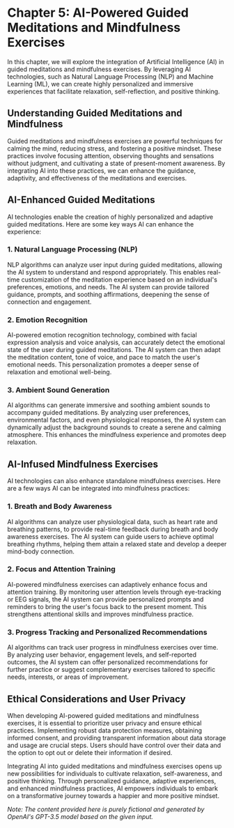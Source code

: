 Chapter 5: AI-Powered Guided Meditations and Mindfulness Exercises
==================================================================

In this chapter, we will explore the integration of Artificial Intelligence (AI) in guided meditations and mindfulness exercises. By leveraging AI technologies, such as Natural Language Processing (NLP) and Machine Learning (ML), we can create highly personalized and immersive experiences that facilitate relaxation, self-reflection, and positive thinking.

Understanding Guided Meditations and Mindfulness
------------------------------------------------

Guided meditations and mindfulness exercises are powerful techniques for calming the mind, reducing stress, and fostering a positive mindset. These practices involve focusing attention, observing thoughts and sensations without judgment, and cultivating a state of present-moment awareness. By integrating AI into these practices, we can enhance the guidance, adaptivity, and effectiveness of the meditations and exercises.

AI-Enhanced Guided Meditations
------------------------------

AI technologies enable the creation of highly personalized and adaptive guided meditations. Here are some key ways AI can enhance the experience:

### 1. Natural Language Processing (NLP)

NLP algorithms can analyze user input during guided meditations, allowing the AI system to understand and respond appropriately. This enables real-time customization of the meditation experience based on an individual's preferences, emotions, and needs. The AI system can provide tailored guidance, prompts, and soothing affirmations, deepening the sense of connection and engagement.

### 2. Emotion Recognition

AI-powered emotion recognition technology, combined with facial expression analysis and voice analysis, can accurately detect the emotional state of the user during guided meditations. The AI system can then adapt the meditation content, tone of voice, and pace to match the user's emotional needs. This personalization promotes a deeper sense of relaxation and emotional well-being.

### 3. Ambient Sound Generation

AI algorithms can generate immersive and soothing ambient sounds to accompany guided meditations. By analyzing user preferences, environmental factors, and even physiological responses, the AI system can dynamically adjust the background sounds to create a serene and calming atmosphere. This enhances the mindfulness experience and promotes deep relaxation.

AI-Infused Mindfulness Exercises
--------------------------------

AI technologies can also enhance standalone mindfulness exercises. Here are a few ways AI can be integrated into mindfulness practices:

### 1. Breath and Body Awareness

AI algorithms can analyze user physiological data, such as heart rate and breathing patterns, to provide real-time feedback during breath and body awareness exercises. The AI system can guide users to achieve optimal breathing rhythms, helping them attain a relaxed state and develop a deeper mind-body connection.

### 2. Focus and Attention Training

AI-powered mindfulness exercises can adaptively enhance focus and attention training. By monitoring user attention levels through eye-tracking or EEG signals, the AI system can provide personalized prompts and reminders to bring the user's focus back to the present moment. This strengthens attentional skills and improves mindfulness practice.

### 3. Progress Tracking and Personalized Recommendations

AI algorithms can track user progress in mindfulness exercises over time. By analyzing user behavior, engagement levels, and self-reported outcomes, the AI system can offer personalized recommendations for further practice or suggest complementary exercises tailored to specific needs, interests, or areas of improvement.

Ethical Considerations and User Privacy
---------------------------------------

When developing AI-powered guided meditations and mindfulness exercises, it is essential to prioritize user privacy and ensure ethical practices. Implementing robust data protection measures, obtaining informed consent, and providing transparent information about data storage and usage are crucial steps. Users should have control over their data and the option to opt out or delete their information if desired.

Integrating AI into guided meditations and mindfulness exercises opens up new possibilities for individuals to cultivate relaxation, self-awareness, and positive thinking. Through personalized guidance, adaptive experiences, and enhanced mindfulness practices, AI empowers individuals to embark on a transformative journey towards a happier and more positive mindset.

*Note: The content provided here is purely fictional and generated by OpenAI's GPT-3.5 model based on the given input.*
